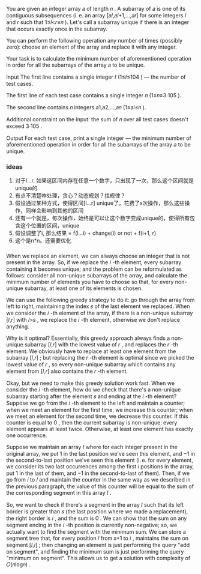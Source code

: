 You are given an integer array 𝑎
 of length 𝑛
. A subarray of 𝑎
 is one of its contiguous subsequences (i. e. an array [𝑎𝑙,𝑎𝑙+1,…,𝑎𝑟]
 for some integers 𝑙
 and 𝑟
 such that 1≤𝑙<𝑟≤𝑛
). Let's call a subarray unique if there is an integer that occurs exactly once in the subarray.

You can perform the following operation any number of times (possibly zero): choose an element of the array and replace it with any integer.

Your task is to calculate the minimum number of aforementioned operation in order for all the subarrays of the array 𝑎
 to be unique.

Input
The first line contains a single integer 𝑡
 (1≤𝑡≤104
) — the number of test cases.

The first line of each test case contains a single integer 𝑛
 (1≤𝑛≤3⋅105
).

The second line contains 𝑛
 integers 𝑎1,𝑎2,…,𝑎𝑛
 (1≤𝑎𝑖≤𝑛
).

Additional constraint on the input: the sum of 𝑛
 over all test cases doesn't exceed 3⋅105
.

Output
For each test case, print a single integer — the minimum number of aforementioned operation in order for all the subarrays of the array 𝑎
 to be unique.

### ideas
1. 对于l...r. 如果这区间内存在任意一个数字，只出现了一次，那么这个区间就是unique的
2. 有点不清楚咋处理，贪心？动态规划？找规律？
3. 假设通过某种方式，使得区间[l...r] unique了，花费了x次操作，那么这些操作，同样会影响到其他的区间
4. 还有一个就是，每次操作，始终是可以让这个数字变成unique的，使得所有包含这个位置的区间，unique
5. 假设调整了i, 那么结果 = f(l...i) + change(i) or not + f(i+1, r)
6. 这个是n*n。还需要优化

###
When we replace an element, we can always choose an integer that is not present in the array. So, if we replace the 𝑖
-th element, every subarray containing it becomes unique; and the problem can be reformulated as follows: consider all non-unique subarrays of the array, and calculate the minimum number of elements you have to choose so that, for every non-unique subarray, at least one of its elements is chosen.

We can use the following greedy strategy to do it: go through the array from left to right, maintaining the index 𝑠
 of the last element we replaced. When we consider the 𝑖
-th element of the array, if there is a non-unique subarray [𝑙,𝑟]
 with 𝑙>𝑠
, we replace the 𝑖
-th element, otherwise we don't replace anything.

Why is it optimal? Essentially, this greedy approach always finds a non-unique subarray [𝑙,𝑟]
 with the lowest value of 𝑟
, and replaces the 𝑟
-th element. We obviously have to replace at least one element from the subarray [𝑙,𝑟]
; but replacing the 𝑟
-th element is optimal since we picked the lowest value of 𝑟
, so every non-unique subarray which contains any element from [𝑙,𝑟]
 also contains the 𝑟
-th element.

Okay, but we need to make this greedy solution work fast. When we consider the 𝑖
-th element, how do we check that there's a non-unique subarray starting after the element 𝑠
 and ending at the 𝑖
-th element? Suppose we go from the 𝑖
-th element to the left and maintain a counter; when we meet an element for the first time, we increase this counter; when we meet an element for the second time, we decrease this counter. If this counter is equal to 0
, then the current subarray is non-unique: every element appears at least twice. Otherwise, at least one element has exactly one occurrence.

Suppose we maintain an array 𝑡
 where for each integer present in the original array, we put 1
 in the last position we've seen this element, and −1
 in the second-to-last position we've seen this element (i. e. for every element, we consider its two last occurrences among the first 𝑖
 positions in the array, put 1
 in the last of them, and −1
 in the second-to-last of them). Then, if we go from 𝑖
 to 𝑙
 and maintain the counter in the same way as we described in the previous paragraph, the value of this counter will be equal to the sum of the corresponding segment in this array 𝑡
.

So, we want to check if there's a segment in the array 𝑡
 such that its left border is greater than 𝑠
 (the last position where we made a replacement), the right border is 𝑖
, and the sum is 0
. We can show that the sum on any segment ending in the 𝑖
-th position is currently non-negative; so, we actually want to find the segment with the minimum sum. We can store a segment tree that, for every position 𝑙
 from 𝑠+1
 to 𝑖
, maintains the sum on segment [𝑙,𝑖]
; then changing an element is just performing the query "add on segment", and finding the minimum sum is just performing the query "minimum on segment". This allows us to get a solution with complexity of 𝑂(𝑛log𝑛)
.